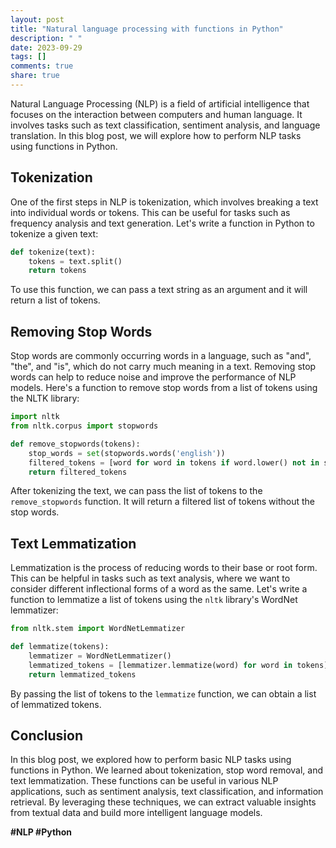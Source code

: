 ```yaml
---
layout: post
title: "Natural language processing with functions in Python"
description: " "
date: 2023-09-29
tags: []
comments: true
share: true
---
```


Natural Language Processing (NLP) is a field of artificial intelligence that focuses on the interaction between computers and human language. It involves tasks such as text classification, sentiment analysis, and language translation. In this blog post, we will explore how to perform NLP tasks using functions in Python.

## Tokenization
One of the first steps in NLP is tokenization, which involves breaking a text into individual words or tokens. This can be useful for tasks such as frequency analysis and text generation. Let's write a function in Python to tokenize a given text:

```python
def tokenize(text):
    tokens = text.split()
    return tokens
```

To use this function, we can pass a text string as an argument and it will return a list of tokens.

## Removing Stop Words
Stop words are commonly occurring words in a language, such as "and", "the", and "is", which do not carry much meaning in a text. Removing stop words can help to reduce noise and improve the performance of NLP models. Here's a function to remove stop words from a list of tokens using the NLTK library:

```python
import nltk
from nltk.corpus import stopwords

def remove_stopwords(tokens):
    stop_words = set(stopwords.words('english'))
    filtered_tokens = [word for word in tokens if word.lower() not in stop_words]
    return filtered_tokens
```

After tokenizing the text, we can pass the list of tokens to the `remove_stopwords` function. It will return a filtered list of tokens without the stop words.

## Text Lemmatization
Lemmatization is the process of reducing words to their base or root form. This can be helpful in tasks such as text analysis, where we want to consider different inflectional forms of a word as the same. Let's write a function to lemmatize a list of tokens using the `nltk` library's WordNet lemmatizer:

```python
from nltk.stem import WordNetLemmatizer

def lemmatize(tokens):
    lemmatizer = WordNetLemmatizer()
    lemmatized_tokens = [lemmatizer.lemmatize(word) for word in tokens]
    return lemmatized_tokens
```

By passing the list of tokens to the `lemmatize` function, we can obtain a list of lemmatized tokens.

## Conclusion
In this blog post, we explored how to perform basic NLP tasks using functions in Python. We learned about tokenization, stop word removal, and text lemmatization. These functions can be useful in various NLP applications, such as sentiment analysis, text classification, and information retrieval. By leveraging these techniques, we can extract valuable insights from textual data and build more intelligent language models.

**#NLP #Python**